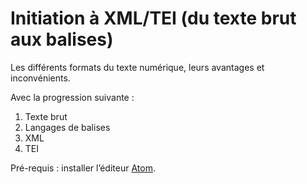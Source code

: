 # Initiation à XML/TEI (du texte brut aux balises)
Les différents formats du texte numérique, leurs avantages et inconvénients.

Avec la progression suivante :
1. Texte brut
1. Langages de balises
1. XML
1. TEI

Pré-requis : installer l’éditeur [Atom](https://atom.io/).
